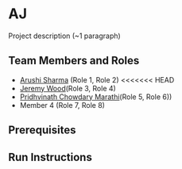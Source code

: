 # AJ

Project description (~1 paragraph)

## Team Members and Roles

* [Arushi Sharma](https://github.com/Arushi64/-CIS641-HW2-Sharma) (Role 1, Role 2)
<<<<<<< HEAD
* [Jeremy Wood](https://github.com/woodjer18/CIS641-HW2-Wood.git)(Role 3, Role 4)
* [Pridhvinath Chowdary Marathi](https://github.com/Pridhvi2297/CIS641-HW2-Marathi)(Role 5, Role 6))
* Member 4 (Role 7, Role 8)

## Prerequisites

## Run Instructions
